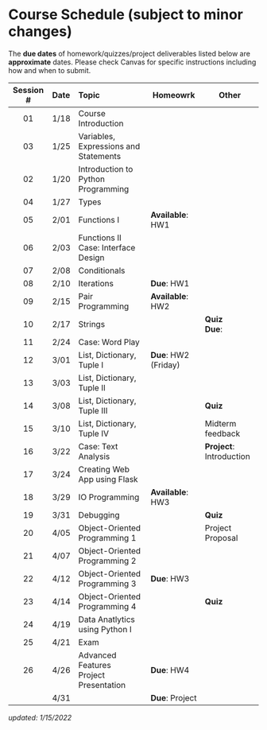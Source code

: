 # Course Schedule (subject to minor changes)

The **due dates** of homework/quizzes/project deliverables listed below are **approximate** dates. Please check Canvas for specific instructions including how and when to submit.

| Session # | Date | Topic                                      | Homeowrk              | Other                     |   
| :-------: | :--- | :----------------------------------------- | --------------------- | ------------------------- | 
|    01     | 1/18 | Course Introduction                        |                       |                           |  
|    03     | 1/25 | Variables, Expressions and Statements      |                       |                           |
|    02     | 1/20 | Introduction to Python Programming         |                       |                           |
|    04     | 1/27 | Types                                      |                       |                           |
|    05     | 2/01 | Functions I                                | **Available**: HW1    |                           |
|    06     | 2/03 | Functions II <br>Case: Interface Design    |                       |                           |
|    07     | 2/08 | Conditionals                               |                       |                           |
|    08     | 2/10 | Iterations                                 | **Due**: HW1          |                           |
|    09     | 2/15 | Pair Programming                           | **Available**: HW2    |                           |
|    10     | 2/17 | Strings                                    |                       | **Quiz**<br>**Due**:      |
|    11     | 2/24 | Case: Word Play                            |                       |                           |
|    12     | 3/01 | List, Dictionary, Tuple I                  | **Due**: HW2 (Friday) |                           |
|    13     | 3/03 | List, Dictionary, Tuple II                 |                       |                           |
|    14     | 3/08 | List, Dictionary, Tuple III                |                       | **Quiz**                  |
|    15     | 3/10 | List, Dictionary, Tuple IV                 |                       | Midterm feedback          |
|    16     | 3/22 | Case: Text Analysis                        |                       | **Project**: Introduction |
|    17     | 3/24 | Creating Web App using Flask               |                       |                           |
|    18     | 3/29 | IO Programming                             | **Available**: HW3    |                           |
|    19     | 3/31 | Debugging                                  |                       | **Quiz**                  |
|    20     | 4/05 | Object-Oriented Programming 1              |                       | Project Proposal          |
|    21     | 4/07 | Object-Oriented Programming 2              |                       |                           |
|    22     | 4/12 | Object-Oriented Programming 3              | **Due**: HW3          |                           |
|    23     | 4/14 | Object-Oriented Programming 4              |                       | **Quiz**                  |
|    24     | 4/19 | Data Anatlytics using Python I             |                       |                           |
|    25     | 4/21 | Exam                                       |                       |                           |
|    26     | 4/26 | Advanced Features <br>Project Presentation | **Due**: HW4          |                           |
|           | 4/31 |                                            | **Due**: Project      |                           |





*updated: 1/15/2022*